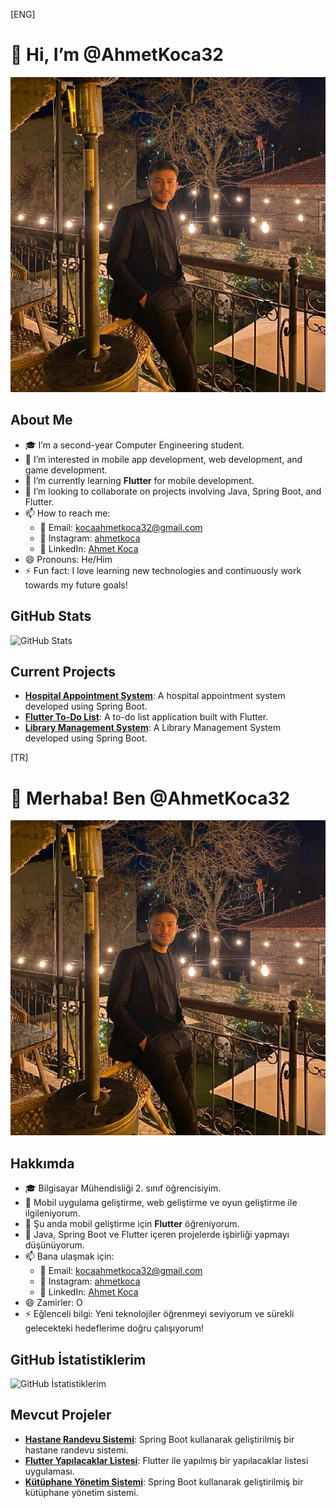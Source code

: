 [ENG]
# 👋 Hi, I’m @AhmetKoca32

![Profile Banner](https://github.com/AhmetKoca32/PersonalPortfolio/blob/main/1713706264886.jfif)

## About Me

- 🎓 I’m a second-year Computer Engineering student.
- 👀 I’m interested in mobile app development, web development, and game development.
- 🌱 I’m currently learning **Flutter** for mobile development.
- 💞️ I’m looking to collaborate on projects involving Java, Spring Boot, and Flutter.
- 📫 How to reach me: 
  - 📧 Email: [kocaahmetkoca32@gmail.com](mailto:kocaahmetkoca32@gmail.com)
  - 📸 Instagram: [ahmetkoca](https://www.instagram.com/ahmetkoca/)
  - 💼 LinkedIn: [Ahmet Koca](https://www.linkedin.com/in/ahmet-koca-75a995258/)
- 😄 Pronouns: He/Him
- ⚡ Fun fact: I love learning new technologies and continuously work towards my future goals!

## GitHub Stats

![GitHub Stats](https://github-readme-stats.vercel.app/api?username=AhmetKoca32&show_icons=true&theme=radical)

## Current Projects

- **[Hospital Appointment System](https://github.com/AhmetKoca32/Hospital-Appointment-System)**: A hospital appointment system developed using Spring Boot.
- **[Flutter To-Do List](https://github.com/AhmetKoca32/To-Do-List-App)**: A to-do list application built with Flutter.
- **[Library Management System](https://github.com/AhmetKoca32/Library-Management-System)**: A Library Management System developed using Spring Boot.

<!---
AhmetKoca32/AhmetKoca32 is a ✨ special ✨ repository because its `README.md` (this file) appears on your GitHub profile.
You can click the Preview link to take a look at your changes.
--->

[TR]
# 👋 Merhaba! Ben @AhmetKoca32

![Profil Banner](https://github.com/AhmetKoca32/PersonalPortfolio/blob/main/1713706264886.jfif)

## Hakkımda

- 🎓 Bilgisayar Mühendisliği 2. sınıf öğrencisiyim.
- 👀 Mobil uygulama geliştirme, web geliştirme ve oyun geliştirme ile ilgileniyorum.
- 🌱 Şu anda mobil geliştirme için **Flutter** öğreniyorum.
- 💞️ Java, Spring Boot ve Flutter içeren projelerde işbirliği yapmayı düşünüyorum.
- 📫 Bana ulaşmak için: 
  - 📧 Email: [kocaahmetkoca32@gmail.com](mailto:kocaahmetkoca32@gmail.com)
  - 📸 Instagram: [ahmetkoca](https://www.instagram.com/ahmetkoca/)
  - 💼 LinkedIn: [Ahmet Koca](https://www.linkedin.com/in/ahmet-koca-75a995258/)
- 😄 Zamirler: O
- ⚡ Eğlenceli bilgi: Yeni teknolojiler öğrenmeyi seviyorum ve sürekli gelecekteki hedeflerime doğru çalışıyorum!

## GitHub İstatistiklerim

![GitHub İstatistiklerim](https://github-readme-stats.vercel.app/api?username=AhmetKoca32&show_icons=true&theme=radical)

## Mevcut Projeler

- **[Hastane Randevu Sistemi](https://github.com/AhmetKoca32/Hospital-Appointment-System)**: Spring Boot kullanarak geliştirilmiş bir hastane randevu sistemi.
- **[Flutter Yapılacaklar Listesi](https://github.com/AhmetKoca32/To-Do-List-App)**: Flutter ile yapılmış bir yapılacaklar listesi uygulaması.
- **[Kütüphane Yönetim Sistemi](https://github.com/AhmetKoca32/Library-Management-System)**: Spring Boot kullanarak geliştirilmiş bir kütüphane yönetim sistemi.

<!---
AhmetKoca32/AhmetKoca32 is a ✨ special ✨ repository because its `README.md` (this file) appears on your GitHub profile.
You can click the Preview link to take a look at your changes.
--->

